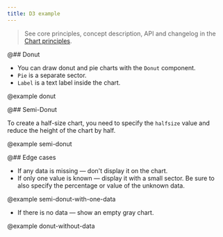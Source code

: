 ```yaml
---
title: D3 example
---
```


> See core principles, concept description, API and changelog in the [Chart principles](/data-display/d3-chart/).

@## Donut

- You can draw donut and pie charts with the `Donut` component.
- `Pie` is a separate sector.
- `Label` is a text label inside the chart.

@example donut

@## Semi-Donut

To create a half-size chart, you need to specify the `halfsize` value and reduce the height of the chart by half.

@example semi-donut

@## Edge cases

- If any data is missing — don't display it on the chart.
- If only one value is known — display it with a small sector. Be sure to also specify the percentage or value of the unknown data.

@example semi-donut-with-one-data

- If there is no data — show an empty gray chart.

@example donut-without-data
